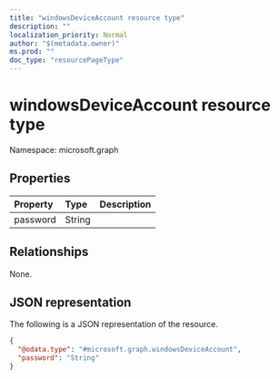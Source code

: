 ```yaml
---
title: "windowsDeviceAccount resource type"
description: ""
localization_priority: Normal
author: "$(metadata.owner)"
ms.prod: ""
doc_type: "resourcePageType"
---
```


# windowsDeviceAccount resource type

Namespace: microsoft.graph

## Properties

| Property | Type   | Description |
| :------- | :----- | :---------- |
| password | String |             |

## Relationships

None.

## JSON representation

The following is a JSON representation of the resource.

<!-- {
  "blockType": "resource",
  "@odata.type": "microsoft.graph.windowsDeviceAccount",
}
-->

```json
{
  "@odata.type": "#microsoft.graph.windowsDeviceAccount",
  "password": "String"
}
```
